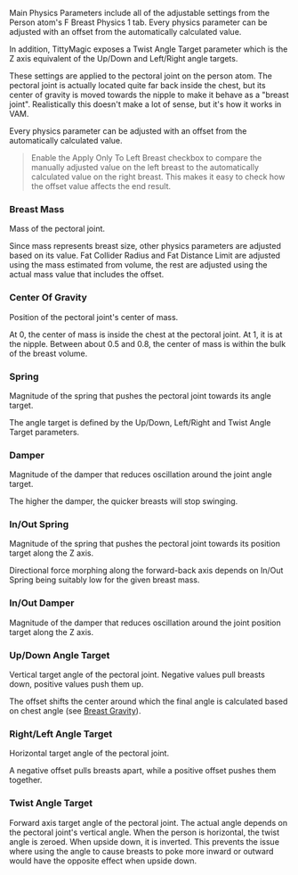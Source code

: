 Main Physics Parameters include all of the adjustable settings from the Person atom's F Breast Physics 1 tab. Every physics parameter can be adjusted with an offset from the automatically calculated value.

In addition, TittyMagic exposes a Twist Angle Target parameter which is the Z axis equivalent of the Up/Down and Left/Right angle targets.

These settings are applied to the pectoral joint on the person atom. The pectoral joint is actually located quite far back inside the chest, but its center of gravity is moved towards the nipple to make it behave as a "breast joint". Realistically this doesn't make a lot of sense, but it's how it works in VAM.

Every physics parameter can be adjusted with an offset from the automatically calculated value.

> Enable the Apply Only To Left Breast checkbox to compare the manually adjusted value on the left breast to the automatically calculated value on the right breast. This makes it easy to check how the offset value affects the end result.

### Breast Mass

Mass of the pectoral joint.

Since mass represents breast size, other physics parameters are adjusted based on its value. Fat Collider Radius and Fat Distance Limit are adjusted using the mass estimated from volume, the rest are adjusted using the actual mass value that includes the offset.

### Center Of Gravity

Position of the pectoral joint's center of mass.

At 0, the center of mass is inside the chest at the pectoral joint. At 1, it is at the nipple. Between about 0.5 and 0.8, the center of mass is within the bulk of the breast volume.

### Spring

Magnitude of the spring that pushes the pectoral joint towards its angle target.

The angle target is defined by the Up/Down, Left/Right and Twist Angle Target parameters.

### Damper

Magnitude of the damper that reduces oscillation around the joint angle target.

The higher the damper, the quicker breasts will stop swinging.

### In/Out Spring

Magnitude of the spring that pushes the pectoral joint towards its position target along the Z axis.

Directional force morphing along the forward-back axis depends on In/Out Spring being suitably low for the given breast mass.

### In/Out Damper

Magnitude of the damper that reduces oscillation around the joint position target along the Z axis.

### Up/Down Angle Target

Vertical target angle of the pectoral joint. Negative values pull breasts down, positive values push them up.

The offset shifts the center around which the final angle is calculated based on chest angle (see [Breast Gravity](/docs/tittymagic/v5_2/breast_gravity)).

### Right/Left Angle Target

Horizontal target angle of the pectoral joint.

A negative offset pulls breasts apart, while a positive offset pushes them together.

### Twist Angle Target

Forward axis target angle of the pectoral joint. The actual angle depends on the pectoral joint's vertical angle. When the person is horizontal, the twist angle is zeroed. When upside down, it is inverted. This prevents the issue where using the angle to cause breasts to poke more inward or outward would have the opposite effect when upside down.
